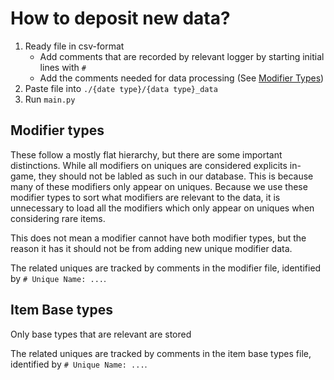 # How to deposit new data?

1. Ready file in csv-format
   - Add comments that are recorded by relevant logger by starting initial lines with `#`
   - Add the comments needed for data processing (See [Modifier Types](#modifier-types))
2. Paste file into `./{date type}/{data type}_data`
3. Run `main.py`

## Modifier types

These follow a mostly flat hierarchy, but there are some important distinctions. While all modifiers on uniques are considered explicits in-game, they should not be labled as such in our database. This is because many of these modifiers only appear on uniques. Because we use these modifier types to sort what modifiers are relevant to the data, it is unnecessary to load all the modifiers which only appear on uniques when considering rare items.

This does not mean a modifier cannot have both modifier types, but the reason it has it should not be from adding new unique modifier data.

The related uniques are tracked by comments in the modifier file, identified by `# Unique Name: ...`.

## Item Base types

Only base types that are relevant are stored

The related uniques are tracked by comments in the item base types file, identified by `# Unique Name: ...`.
